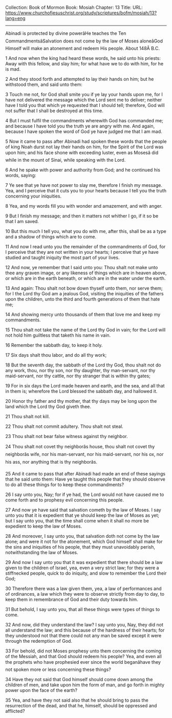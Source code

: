 Collection: Book of Mormon
Book: Mosiah
Chapter: 13
Title: 
URL: https://www.churchofjesuschrist.org/study/scriptures/bofm/mosiah/13?lang=eng

---

Abinadi is protected by divine powerâHe teaches the Ten CommandmentsâSalvation does not come by the law of Moses aloneâGod Himself will make an atonement and redeem His people. About 148Â B.C.

1 And now when the king had heard these words, he said unto his priests: Away with this fellow, and slay him; for what have we to do with him, for he is mad.

2 And they stood forth and attempted to lay their hands on him; but he withstood them, and said unto them:

3 Touch me not, for God shall smite you if ye lay your hands upon me, for I have not delivered the message which the Lord sent me to deliver; neither have I told you that which ye requested that I should tell; therefore, God will not suffer that I shall be destroyed at this time.

4 But I must fulfil the commandments wherewith God has commanded me; and because I have told you the truth ye are angry with me. And again, because I have spoken the word of God ye have judged me that I am mad.

5 Now it came to pass after Abinadi had spoken these words that the people of king Noah durst not lay their hands on him, for the Spirit of the Lord was upon him; and his face shone with exceeding luster, even as Mosesâ did while in the mount of Sinai, while speaking with the Lord.

6 And he spake with power and authority from God; and he continued his words, saying:

7 Ye see that ye have not power to slay me, therefore I finish my message. Yea, and I perceive that it cuts you to your hearts because I tell you the truth concerning your iniquities.

8 Yea, and my words fill you with wonder and amazement, and with anger.

9 But I finish my message; and then it matters not whither I go, if it so be that I am saved.

10 But this much I tell you, what you do with me, after this, shall be as a type and a shadow of things which are to come.

11 And now I read unto you the remainder of the commandments of God, for I perceive that they are not written in your hearts; I perceive that ye have studied and taught iniquity the most part of your lives.

12 And now, ye remember that I said unto you: Thou shalt not make unto thee any graven image, or any likeness of things which are in heaven above, or which are in the earth beneath, or which are in the water under the earth.

13 And again: Thou shalt not bow down thyself unto them, nor serve them; for I the Lord thy God am a jealous God, visiting the iniquities of the fathers upon the children, unto the third and fourth generations of them that hate me;

14 And showing mercy unto thousands of them that love me and keep my commandments.

15 Thou shalt not take the name of the Lord thy God in vain; for the Lord will not hold him guiltless that taketh his name in vain.

16 Remember the sabbath day, to keep it holy.

17 Six days shalt thou labor, and do all thy work;

18 But the seventh day, the sabbath of the Lord thy God, thou shalt not do any work, thou, nor thy son, nor thy daughter, thy man-servant, nor thy maid-servant, nor thy cattle, nor thy stranger that is within thy gates;

19 For in six days the Lord made heaven and earth, and the sea, and all that in them is; wherefore the Lord blessed the sabbath day, and hallowed it.

20 Honor thy father and thy mother, that thy days may be long upon the land which the Lord thy God giveth thee.

21 Thou shalt not kill.

22 Thou shalt not commit adultery. Thou shalt not steal.

23 Thou shalt not bear false witness against thy neighbor.

24 Thou shalt not covet thy neighborâs house, thou shalt not covet thy neighborâs wife, nor his man-servant, nor his maid-servant, nor his ox, nor his ass, nor anything that is thy neighborâs.

25 And it came to pass that after Abinadi had made an end of these sayings that he said unto them: Have ye taught this people that they should observe to do all these things for to keep these commandments?

26 I say unto you, Nay; for if ye had, the Lord would not have caused me to come forth and to prophesy evil concerning this people.

27 And now ye have said that salvation cometh by the law of Moses. I say unto you that it is expedient that ye should keep the law of Moses as yet; but I say unto you, that the time shall come when it shall no more be expedient to keep the law of Moses.

28 And moreover, I say unto you, that salvation doth not come by the law alone; and were it not for the atonement, which God himself shall make for the sins and iniquities of his people, that they must unavoidably perish, notwithstanding the law of Moses.

29 And now I say unto you that it was expedient that there should be a law given to the children of Israel, yea, even a very strict law; for they were a stiffnecked people, quick to do iniquity, and slow to remember the Lord their God;

30 Therefore there was a law given them, yea, a law of performances and of ordinances, a law which they were to observe strictly from day to day, to keep them in remembrance of God and their duty towards him.

31 But behold, I say unto you, that all these things were types of things to come.

32 And now, did they understand the law? I say unto you, Nay, they did not all understand the law; and this because of the hardness of their hearts; for they understood not that there could not any man be saved except it were through the redemption of God.

33 For behold, did not Moses prophesy unto them concerning the coming of the Messiah, and that God should redeem his people? Yea, and even all the prophets who have prophesied ever since the world beganâhave they not spoken more or less concerning these things?

34 Have they not said that God himself should come down among the children of men, and take upon him the form of man, and go forth in mighty power upon the face of the earth?

35 Yea, and have they not said also that he should bring to pass the resurrection of the dead, and that he, himself, should be oppressed and afflicted?
